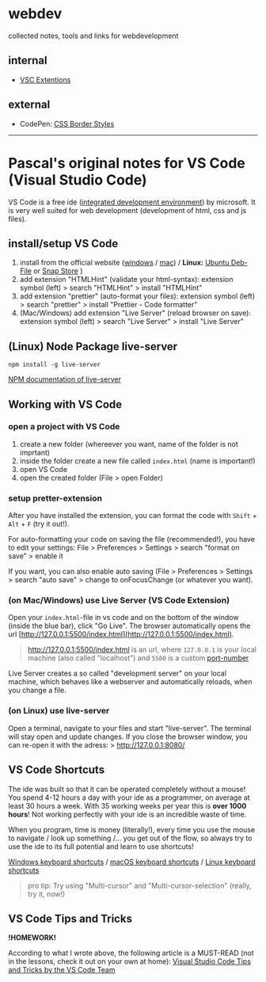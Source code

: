 # webdev
collected notes, tools and links for webdevelopment

## internal

 * [VSC Extentions](vsc-extentions.md)

## external

 * CodePen: <a target="_blank" href="https://codepen.io/coffeepyros/pen/BaoLpEN">CSS Border Styles</a>
  
---

# Pascal's original notes for VS Code (Visual Studio Code)

VS Code is a free ide ([integrated development environment](https://en.wikipedia.org/wiki/Integrated_development_environment)) by microsoft.
It is very well suited for web development (development of html, css and js files).

## install/setup VS Code

1. install from the official website ([windows](https://code.visualstudio.com/docs/setup/windows) / [mac](https://code.visualstudio.com/docs/setup/mac)) / **Linux:** [Ubuntu Deb-File](https://code.visualstudio.com/docs/?dv=linux64_deb) or [Snap Store](https://snapcraft.io/code) )
1. add extension "HTMLHint" (validate your html-syntax): extension symbol (left) > search "HTMLHint" > install "HTMLHint"
1. add extension "prettier" (auto-format your files): extension symbol (left) > search "prettier" > install "Prettier - Code formatter"
1. (Mac/Windows) add extension "Live Server" (reload browser on save): extension symbol (left) > search "Live Server" > install "Live Server"

## (Linux) Node Package live-server

`npm install -g live-server`

<a target="_blank" href="https://www.npmjs.com/package/live-server">NPM documentation of live-server</a>

## Working with VS Code

### open a project with VS Code

1. create a new folder (whereever you want, name of the folder is not imprtant)
1. inside the folder create a new file called `index.html` (name is important!)
1. open VS Code
1. open the created folder (File > open Folder)

### setup pretter-extension

After you have installed the extension, you can format the code with `Shift` + `Alt` + `F` (try it out!).

For auto-formatting your code on saving the file (recommended!), you have to edit your settings: File > Preferences > Settings > search "format on save" > enable it

If you want, you can also enable auto saving (File > Preferences > Settings > search "auto save" > change to onFocusChange (or whatever you want).

### (on Mac/Windows) use Live Server (VS Code Extension)

Open your `index.html`-file in vs code and on the bottom of the window (inside the blue bar), click "Go Live". The browser automatically opens the url [http://127.0.0.1:5500/index.html](http://127.0.0.1:5500/index.html).

> http://127.0.0.1:5500/index.html is an url, where `127.0.0.1` is your local machine (also called "localhost") and `5500` is a custom [port-number](https://en.wikipedia.org/wiki/Port_(computer_networking))

Live Server creates a so called "development server" on your local machine, which behaves like a webserver and automatically reloads, when you change a file.

### (on Linux) use live-server

Open a terminal, navigate to your files and start "live-server". The terminal will stay open and update changes. If you close the browser window, you can re-open it with the adress: > http://127.0.0.1:8080/

## VS Code Shortcuts

The ide was built so that it can be operated completely without a mouse!
You spend 4-12 hours a day with your ide as a programmer, on average at least 30 hours a week. With 35 working weeks per year this is **over 1000 hours**! Not working perfectly with your ide is an incredible waste of time.

When you program, time is money (literally!), every time you use the mouse to navigate / look up something /... you get out of the flow, so always try to use the ide to its full potential and learn to use shortcuts!

[Windows keyboard shortcuts](https://code.visualstudio.com/shortcuts/keyboard-shortcuts-windows.pdf) / [macOS keyboard shortcuts](https://code.visualstudio.com/shortcuts/keyboard-shortcuts-macos.pdf) / [Linux keyboard shortcuts](https://code.visualstudio.com/shortcuts/keyboard-shortcuts-linux.pdf)

> pro tip: Try using "Multi-cursor" and "Multi-cursor-selection" (really, try it, now!)

## VS Code Tips and Tricks

**!HOMEWORK!**

According to what I wrote above, the following article is a MUST-READ (not in the lessons, check it out on your own at home): [Visual Studio Code Tips and Tricks by the VS Code Team](https://code.visualstudio.com/docs/getstarted/tips-and-tricks)

